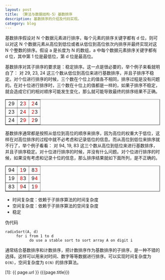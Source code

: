 ```yaml
---
layout: post
title: （算法与数据结构-5）基数排序
description: 基数排序的介绍及代码实现。
category: blog
---
```


基数排序假设对 N 个数据元素进行排序，每个元素的排序关键字都有 d 位，则可以对这 N 个数据元素从高位到低位或者从低位到高位依次内排序并最终实现对这 N 个整数的排序。假设 a 是长度为 N 的数组，a 中每个数据元素排序关键字都有 d 位，其中第 1 位是最低位，第 d 位是最高位。

基数排序对其子排序的要求是：稳定排序。这一点是很必要的，举个例子来看就明白了：
对 29, 23, 24 这三个数从低位到高位来进行基数排序，并且子排序不稳定。对个位进行排序的时候，三个数在个位上的值各不相同，排序过程是没有问题的。在对十位进行排序时，三个数在十位上的值都是一样的，如果子排序不稳定，就会造成它们的相对顺序可能发生变化，那么就可能导致最终的排序结果不正确。

<div>
<table width="30%" border="1" cellspacing="0" cellpadding="2">
<tbody>
<tr>
<td valign="top">29</td>
<td valign="top">2<span style="color: #e30000;">3</span></td>
<td valign="top"><span style="color: #e30000;">2</span>4</td>
</tr>
<tr>
<td valign="top">23</td>
<td valign="top">2<span style="color: #e30000;">4</span></td>
<td valign="top"><span style="color: #e30000;">2</span>3</td>
</tr>
<tr>
<td valign="top">24</td>
<td valign="top">2<span style="color: #e30000;">9</span></td>
<td valign="top"><span style="color: #e30000;">2</span>9</td>
</tr>
</tbody>
</table>
</div>

基数排序通常都是按照从低位到高位的顺序来排序，因为高位的权重大于低位，这样在对高位排序的过程中就不必考虑和记录低位的信息。而从高位到低位来排序就不行了，举个例子看看：
对 94, 19, 83 这三个数从高位到低位来进行基数排序，并且子排序稳定。对十位进行排序的时候，并没有什么问题。对个位进行排序的时候，如果没有考虑和记录十位的信息，那么排序结果就如下面所列，是不正确的。

<div>
<table width="30%" border="1" cellspacing="0" cellpadding="2">
<tbody>
<tr>
<td valign="top">94</td>
<td valign="top"><span style="color: #e30000;">1</span>9</td>
<td valign="top">8<span style="color: #e30000;">3</span></td>
</tr>
<tr>
<td valign="top">19</td>
<td valign="top"><span style="color: #e30000;">8</span>3</td>
<td valign="top">9<span style="color: #e30000;">4</span></td>
</tr>
<tr>
<td valign="top">83</td>
<td valign="top"><span style="color: #e30000;">9</span>4</td>
<td valign="top">1<span style="color: #e30000;">9</span></td>
</tr>
</tbody>
</table>
</div>

- 时间复杂度：依赖于子排序算法的时间复杂度
- 空间复杂度：依赖于子排序算法的空间复杂度
- 稳定

伪代码
	
	radixSort(A, d)
	     for i from 1 to d
	           do use a stable sort to sort array A on digit i

通常结合基数排序和计数排序，把计数排序作为基数排序的子排序，是一种不错的选择。这样可以用来对时间、数字等等数据进行排序。可以实现时间复杂度为 `O(N)`，空间复杂度为 `O(N)` 的排序算法。


[SamirChen]: http://samirchen.com "SamirChen"
[1]: {{ page.url }} ({{page.title}})